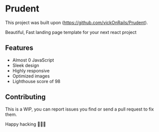 # Prudent

This project was built upon (https://github.com/vickOnRails/Prudent).

Beautiful, Fast landing page template for your next react project

## Features

- Almost 0 JavaScript
- Sleek design
- Highly responsive
- Optimized images
- Lighthouse score of 98

## Contributing

This is a WIP, you can report issues you find or send a pull request to fix them.

Happy hacking 🎉🎉🎉
